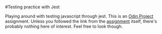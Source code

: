 #Testing practice with Jest

Playing around with testing javascript through jest.  This is an [Odin Project](https://www.theodinproject.com/home) assignment.  Unless you followed the link from the [assignment](https://www.theodinproject.com/courses/javascript/lessons/testing-practice?ref=lnav) itself, there's probably nothing here of interest.  Feel free to look though.
